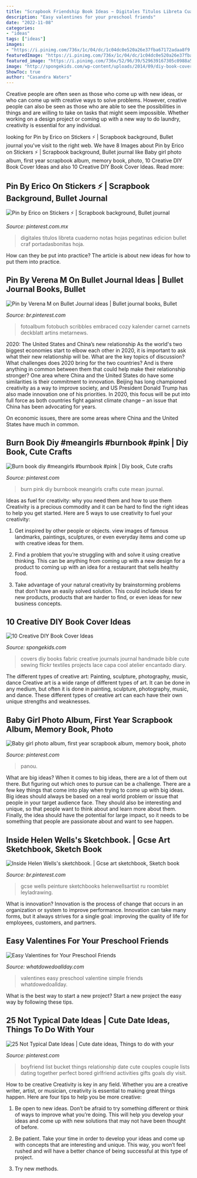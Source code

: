 ```yaml
---
title: "Scrapbook Friendship Book Ideas ~ Digitales Titulos Libreta Cuaderno Notas Hojas Pegatinas Edicion Bullet Craf Portadasbonitas Hoja"
description: "Easy valentines for your preschool friends"
date: "2022-11-08"
categories:
- "ideas"
tags: ["ideas"]
images:
- "https://i.pinimg.com/736x/1c/04/dc/1c04dc0e520a26e37fba67172adaa8f9.jpg"
featuredImage: "https://i.pinimg.com/736x/1c/04/dc/1c04dc0e520a26e37fba67172adaa8f9.jpg"
featured_image: "https://i.pinimg.com/736x/52/96/39/529639167305c0988a5bb54b03e6ff4f.jpg"
image: "http://spongekids.com/wp-content/uploads/2014/09/diy-book-cover-ideas/8-cute-book-covers-for-girls.jpg"
ShowToc: true
author: "Casandra Waters"
---
```



Creative people are often seen as those who come up with new ideas, or who can come up with creative ways to solve problems. However, creative people can also be seen as those who are able to see the possibilities in things and are willing to take on tasks that might seem impossible. Whether working on a design project or coming up with a new way to do laundry, creativity is essential for any individual.

	

		
looking for Pin by Erico on Stickers ⚡️ | Scrapbook background, Bullet journal you've visit to the right web. We have 8 Images about Pin by Erico on Stickers ⚡️ | Scrapbook background, Bullet journal like Baby girl photo album, first year scrapbook album, memory book, photo, 10 Creative DIY Book Cover Ideas and also 10 Creative DIY Book Cover Ideas. Read more:
		
    
## Pin By Erico On Stickers ⚡️ | Scrapbook Background, Bullet Journal

<img loading=lazy src="https://i.pinimg.com/736x/1c/04/dc/1c04dc0e520a26e37fba67172adaa8f9.jpg" onerror="this.onerror=null;this.src='https://tse3.mm.bing.net/th?id=OIP.-GPTS7mbaEDnlQ6CIabBlgHaKf&amp;pid=15.1';" alt="Pin by Erico on Stickers ⚡️ | Scrapbook background, Bullet journal">

_Source: pinterest.com.mx_

>digitales titulos libreta cuaderno notas hojas pegatinas edicion bullet craf portadasbonitas hoja. 

	

How can they be put into practice?
The article is about new ideas for how to put them into practice.

    
## Pin By Verena M On Bullet Journal Ideas | Bullet Journal Books, Bullet

<img loading=lazy src="https://i.pinimg.com/736x/c1/46/f5/c146f5bbb1cfa3ffd3c21c5a7a688386.jpg" onerror="this.onerror=null;this.src='https://tse4.mm.bing.net/th?id=OIP.hIGN5yJBF_OoQTJLn0jNZwHaHQ&amp;pid=15.1';" alt="Pin by Verena M on Bullet Journal ideas | Bullet journal books, Bullet">

_Source: br.pinterest.com_

>fotoalbum fotobuch scribbles embraced cozy kalender carnet carnets deckblatt artins metarnews. 

	

2020: The United States and China’s new relationship
As the world's two biggest economies start to elbow each other in 2020, it is important to ask what their new relationship will be. What are the key topics of discussion? What challenges does 2020 bring for the two countries? And is there anything in common between them that could help make their relationship stronger?
One area where China and the United States do have some similarities is their commitment to innovation. Beijing has long championed creativity as a way to improve society, and US President Donald Trump has also made innovation one of his priorities. In 2020, this focus will be put into full force as both countries fight against climate change – an issue that China has been advocating for years.

On economic issues, there are some areas where China and the United States have much in common.

    
## Burn Book Diy #meangirls #burnbook #pink | Diy Book, Cute Crafts

<img loading=lazy src="https://i.pinimg.com/736x/33/0d/b3/330db3f42f8700f380c998247811262a--madlibs-bachlorette-party.jpg" onerror="this.onerror=null;this.src='https://tse1.mm.bing.net/th?id=OIP.FyyY0p390ruq6e8qZIdApgHaJ3&amp;pid=15.1';" alt="Burn book diy #meangirls #burnbook #pink | Diy book, Cute crafts">

_Source: pinterest.com_

>burn pink diy burnbook meangirls crafts cute mean journal. 

	

Ideas as fuel for creativity: why you need them and how to use them
Creativity is a precious commodity and it can be hard to find the right ideas to help you get started. Here are 5 ways to use creativity to fuel your creativity:
1. Get inspired by other people or objects. view images of famous landmarks, paintings, sculptures, or even everyday items and come up with creative ideas for them.

2. Find a problem that you’re struggling with and solve it using creative thinking. This can be anything from coming up with a new design for a product to coming up with an idea for a restaurant that sells healthy food.

3. Take advantage of your natural creativity by brainstorming problems that don’t have an easily solved solution. This could include ideas for new products, products that are harder to find, or even ideas for new business concepts.


    
## 10 Creative DIY Book Cover Ideas

<img loading=lazy src="http://spongekids.com/wp-content/uploads/2014/09/diy-book-cover-ideas/8-cute-book-covers-for-girls.jpg" onerror="this.onerror=null;this.src='https://tse1.mm.bing.net/th?id=OIP.bBygi3Keh8mPW5Fc2Dv8rwHaJ4&amp;pid=15.1';" alt="10 Creative DIY Book Cover Ideas">

_Source: spongekids.com_

>covers diy books fabric creative journals journal handmade bible cute sewing flickr textiles projects lace capa cool atelier encantado diary. 

	

The different types of creative art: Painting, sculpture, photography, music, dance
Creative art is a wide range of different types of art. It can be done in any medium, but often it is done in painting, sculpture, photography, music, and dance. These different types of creative art can each have their own unique strengths and weaknesses.

    
## Baby Girl Photo Album, First Year Scrapbook Album, Memory Book, Photo

<img loading=lazy src="https://i.pinimg.com/736x/52/96/39/529639167305c0988a5bb54b03e6ff4f.jpg" onerror="this.onerror=null;this.src='https://tse2.mm.bing.net/th?id=OIP.pEYG_dPKequbtP-JuttY3wHaHa&amp;pid=15.1';" alt="Baby girl photo album, first year scrapbook album, memory book, photo">

_Source: pinterest.com_

>panou. 

	

What are big ideas?
When it comes to big ideas, there are a lot of them out there. But figuring out which ones to pursue can be a challenge. There are a few key things that come into play when trying to come up with big ideas. 
Big ideas should always be based on a real world problem or issue that people in your target audience face. They should also be interesting and unique, so that people want to think about and learn more about them. Finally, the idea should have the potential for large impact, so it needs to be something that people are passionate about and want to see happen.

    
## Inside Helen Wells&#039;s Sketchbook. | Gcse Art Sketchbook, Sketch Book

<img loading=lazy src="https://i.pinimg.com/736x/19/68/f1/1968f1b91a570029f4295b72039a526d.jpg" onerror="this.onerror=null;this.src='https://tse1.mm.bing.net/th?id=OIP.aJeWIkLeT__71V-VGtUzxQAAAA&amp;pid=15.1';" alt="Inside Helen Wells&#039;s sketchbook. | Gcse art sketchbook, Sketch book">

_Source: br.pinterest.com_

>gcse wells peinture sketchbooks helenwellsartist ru roomblet leyladrawing. 

	

What is innovation?
Innovation is the process of change that occurs in an organization or system to improve performance. Innovation can take many forms, but it always strives for a single goal: improving the quality of life for employees, customers, and partners.

    
## Easy Valentines For Your Preschool Friends

<img loading=lazy src="http://www.whatdowedoallday.com/wp-content/uploads/2013/02/valentines-plain-easy-2.jpg" onerror="this.onerror=null;this.src='https://tse4.mm.bing.net/th?id=OIP.9EldV1Euj1NmUcco9ywsKQHaKv&amp;pid=15.1';" alt="Easy Valentines for Your Preschool Friends">

_Source: whatdowedoallday.com_

>valentines easy preschool valentine simple friends whatdowedoallday. 

	

What is the best way to start a new project?
Start a new project the easy way by following these tips.

    
## 25 Not Typical Date Ideas | Cute Date Ideas, Things To Do With Your

<img loading=lazy src="https://i.pinimg.com/736x/3e/34/79/3e34791b5680053cc81a0317a6f24f54.jpg" onerror="this.onerror=null;this.src='https://tse4.mm.bing.net/th?id=OIP.dt3-Lf_k-l0qXUrhb8RO0gHaJ3&amp;pid=15.1';" alt="25 Not Typical Date Ideas | Cute date ideas, Things to do with your">

_Source: pinterest.com_

>boyfriend list bucket things relationship date cute couples couple lists dating together perfect bored girlfriend activities gifts goals diy visit. 

	

How to be creative
Creativity is key in any field. Whether you are a creative writer, artist, or musician, creativity is essential to making great things happen. Here are four tips to help you be more creative:
1. Be open to new ideas. Don’t be afraid to try something different or think of ways to improve what you’re doing. This will help you develop your ideas and come up with new solutions that may not have been thought of before.

2. Be patient. Take your time in order to develop your ideas and come up with concepts that are interesting and unique. This way, you won’t feel rushed and will have a better chance of being successful at this type of project.

3. Try new methods.

